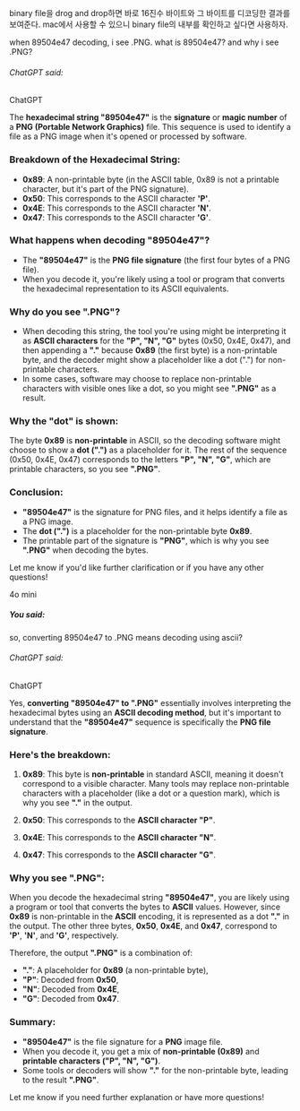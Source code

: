 binary file을 drog and drop하면 바로 16진수 바이트와 그 바이트를 디코딩한 결과를 보여준다.
mac에서 사용할 수 있으니 binary file의 내부를 확인하고 싶다면 사용하자.


when 89504e47 decoding, i see .PNG. what is 89504e47? and why i see .PNG?

###### ChatGPT said:

ChatGPT

The **hexadecimal string "89504e47"** is the **signature** or **magic number** of a **PNG (Portable Network Graphics)** file. This sequence is used to identify a file as a PNG image when it's opened or processed by software.

### Breakdown of the Hexadecimal String:

- **0x89**: A non-printable byte (in the ASCII table, 0x89 is not a printable character, but it's part of the PNG signature).
- **0x50**: This corresponds to the ASCII character **'P'**.
- **0x4E**: This corresponds to the ASCII character **'N'**.
- **0x47**: This corresponds to the ASCII character **'G'**.

### What happens when decoding "89504e47"?

- The **"89504e47"** is the **PNG file signature** (the first four bytes of a PNG file).
- When you decode it, you're likely using a tool or program that converts the hexadecimal representation to its ASCII equivalents.

### Why do you see **".PNG"**?

- When decoding this string, the tool you're using might be interpreting it as **ASCII characters** for the **"P", "N", "G"** bytes (0x50, 0x4E, 0x47), and then appending a **"."** because **0x89** (the first byte) is a non-printable byte, and the decoder might show a placeholder like a dot (".") for non-printable characters.
- In some cases, software may choose to replace non-printable characters with visible ones like a dot, so you might see **".PNG"** as a result.

### Why the "dot" is shown:

The byte **0x89** is **non-printable** in ASCII, so the decoding software might choose to show a **dot (".")** as a placeholder for it. The rest of the sequence (0x50, 0x4E, 0x47) corresponds to the letters **"P", "N", "G"**, which are printable characters, so you see **".PNG"**.

### Conclusion:

- **"89504e47"** is the signature for PNG files, and it helps identify a file as a PNG image.
- The **dot (".")** is a placeholder for the non-printable byte **0x89**.
- The printable part of the signature is **"PNG"**, which is why you see **".PNG"** when decoding the bytes.

Let me know if you'd like further clarification or if you have any other questions!

4o mini

##### You said:

so, converting 89504e47 to .PNG means decoding using ascii?

###### ChatGPT said:

ChatGPT

Yes, **converting "89504e47" to ".PNG"** essentially involves interpreting the hexadecimal bytes using an **ASCII decoding method**, but it's important to understand that the **"89504e47"** sequence is specifically the **PNG file signature**.

### Here's the breakdown:

1. **0x89**: This byte is **non-printable** in standard ASCII, meaning it doesn't correspond to a visible character. Many tools may replace non-printable characters with a placeholder (like a dot or a question mark), which is why you see **"."** in the output.
    
2. **0x50**: This corresponds to the **ASCII character "P"**.
    
3. **0x4E**: This corresponds to the **ASCII character "N"**.
    
4. **0x47**: This corresponds to the **ASCII character "G"**.
    

### Why you see **".PNG"**:

When you decode the hexadecimal string **"89504e47"**, you are likely using a program or tool that converts the bytes to **ASCII** values. However, since **0x89** is non-printable in the **ASCII** encoding, it is represented as a dot **"."** in the output. The other three bytes, **0x50**, **0x4E**, and **0x47**, correspond to **'P'**, **'N'**, and **'G'**, respectively.

Therefore, the output **".PNG"** is a combination of:

- **"."**: A placeholder for **0x89** (a non-printable byte),
- **"P"**: Decoded from **0x50**,
- **"N"**: Decoded from **0x4E**,
- **"G"**: Decoded from **0x47**.

### Summary:

- **"89504e47"** is the file signature for a **PNG** image file.
- When you decode it, you get a mix of **non-printable (0x89)** and **printable characters ("P", "N", "G")**.
- Some tools or decoders will show **"."** for the non-printable byte, leading to the result **".PNG"**.

Let me know if you need further explanation or have more questions!
